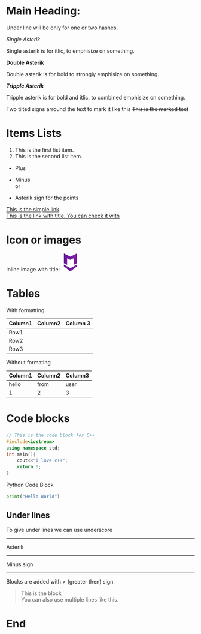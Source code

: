 # Main Heading:
Under line will be only for one or two hashes.

*Single Asterik*

Single asterik is for itlic, to emphisize on something.

**Double Asterik** 

Double asterik is for bold to strongly emphisize on something.

***Tripple Asterik***

Tripple asterik is for bold and itlic, to combined emphisize on something.

Two tilted signs arround the text to mark it like this
~~This is the marked text~~

# Items Lists

1. This is the first list item.
2. This is the second list item. 

+ Plus
- Minus<br>
or
* Asterik sign for the points

[This is the simple link](www.google.com)<br>
[This is the link with title. You can check it with ](www.google.com "Google Home page")

# Icon or images

Inline image with title:
![alt text](https://github.com/adam-p/markdown-here/raw/master/src/common/images/icon48.png "Logo Title Text 1")

# Tables

With formatting

| Column1    | Column2     | Column 3     |
|------------|-------------|--------------|
| Row1       |             |              |
| Row2       |             |              |
| Row3       |             |              |

Without formating

| Column1 | Column2 | Column3 |
---|---|---
| hello | from | user |
| 1 | 2 | 3 |

# Code blocks

```c++
// This is the code block for C++
#include<iostream>
using namespace std;
int main(){
    cout<<"I love c++";
    return 0;
}
```
Python Code Block
```python
print("Hello World")
```

## Under lines

To give under lines we can use underscore
_______________________________

Asterik

*******************************

Minus sign

--------------------------

Blocks are added with > (greater then) sign.

> This is the block<br>
> You can also use multiple lines like this.

# End





